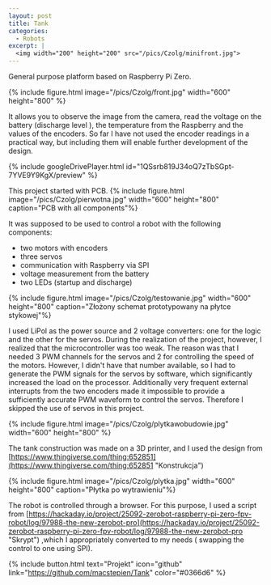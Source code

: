 ```yaml
---
layout: post
title: Tank
categories:
  - Robots
excerpt: |
  <img width="200" height="200" src="/pics/Czolg/minifront.jpg">
---
```


General purpose platform based on Raspberry Pi Zero.

{% include figure.html image="/pics/Czolg/front.jpg" width="600" height="800" %}

It allows you to observe the image from the camera, read the voltage on the battery (discharge level ), the temperature from the Raspberry and the values of the encoders. So far I have not used the encoder readings in a practical way, but including them will enable further development of the design.

{% include googleDrivePlayer.html id="1QSsrb819J34oQ7zTbSGpt-7YVE9Y9KgX/preview" %}

This project started with PCB.
{% include figure.html image="/pics/Czolg/pierwotna.jpg" width="600" height="800" caption="PCB with all components"%}

It was supposed to be used to control a robot with the following components:

- two motors with encoders
- three servos
- communication with Raspberry via SPI
- voltage measurement from the battery
- two LEDs (startup and discharge)

{% include figure.html image="/pics/Czolg/testowanie.jpg" width="600" height="800" caption="Złożony schemat prototypowany na płytce stykowej"%}

I used LiPol as the power source and 2 voltage converters: one for the logic and the other for the servos. During the realization of the project, however, I realized that the microcontroller was too weak. The reason was that I needed 3 PWM channels for the servos and 2 for controlling the speed of the motors. However, I didn't have that number available, so I had to generate the PWM signals for the servos by software, which significantly increased the load on the processor. Additionally very frequent external interrupts from the two encoders made it impossible to provide a sufficiently accurate PWM waveform to control the servos. Therefore I skipped the use of servos in this project.

{% include figure.html image="/pics/Czolg/plytkawobudowie.jpg" width="600" height="800" %}

The tank construction was made on a 3D printer, and I used the design from
[https://www.thingiverse.com/thing:652851](https://www.thingiverse.com/thing:652851 "Konstrukcja")

{% include figure.html image="/pics/Czolg/plytka.jpg" width="600" height="800" caption="Płytka po wytrawieniu"%}

The robot is controlled through a browser. For this purpose, I used a script from [https://hackaday.io/project/25092-zerobot-raspberry-pi-zero-fpv-robot/log/97988-the-new-zerobot-pro](https://hackaday.io/project/25092-zerobot-raspberry-pi-zero-fpv-robot/log/97988-the-new-zerobot-pro "Skrypt")
,which I appropriately converted to my needs ( swapping the control to one using SPI).

{% include button.html text="Projekt" icon="github" link="https://github.com/macstepien/Tank" color="#0366d6" %}
